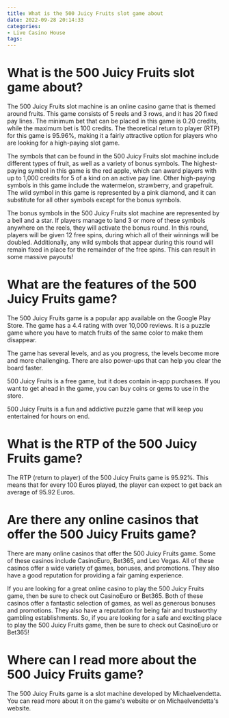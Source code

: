 ```yaml
---
title: What is the 500 Juicy Fruits slot game about
date: 2022-09-28 20:14:33
categories:
- Live Casino House
tags:
---
```



#  What is the 500 Juicy Fruits slot game about?

The 500 Juicy Fruits slot machine is an online casino game that is themed around fruits. This game consists of 5 reels and 3 rows, and it has 20 fixed pay lines. The minimum bet that can be placed in this game is 0.20 credits, while the maximum bet is 100 credits. The theoretical return to player (RTP) for this game is 95.96%, making it a fairly attractive option for players who are looking for a high-paying slot game.

The symbols that can be found in the 500 Juicy Fruits slot machine include different types of fruit, as well as a variety of bonus symbols. The highest-paying symbol in this game is the red apple, which can award players with up to 1,000 credits for 5 of a kind on an active pay line. Other high-paying symbols in this game include the watermelon, strawberry, and grapefruit. The wild symbol in this game is represented by a pink diamond, and it can substitute for all other symbols except for the bonus symbols.

The bonus symbols in the 500 Juicy Fruits slot machine are represented by a bell and a star. If players manage to land 3 or more of these symbols anywhere on the reels, they will activate the bonus round. In this round, players will be given 12 free spins, during which all of their winnings will be doubled. Additionally, any wild symbols that appear during this round will remain fixed in place for the remainder of the free spins. This can result in some massive payouts!

#  What are the features of the 500 Juicy Fruits game?

The 500 Juicy Fruits game is a popular app available on the Google Play Store. The game has a 4.4 rating with over 10,000 reviews. It is a puzzle game where you have to match fruits of the same color to make them disappear.

The game has several levels, and as you progress, the levels become more and more challenging. There are also power-ups that can help you clear the board faster.

500 Juicy Fruits is a free game, but it does contain in-app purchases. If you want to get ahead in the game, you can buy coins or gems to use in the store.

500 Juicy Fruits is a fun and addictive puzzle game that will keep you entertained for hours on end.

#  What is the RTP of the 500 Juicy Fruits game?

The RTP (return to player) of the 500 Juicy Fruits game is 95.92%. This means that for every 100 Euros played, the player can expect to get back an average of 95.92 Euros.

#  Are there any online casinos that offer the 500 Juicy Fruits game?

There are many online casinos that offer the 500 Juicy Fruits game. Some of these casinos include CasinoEuro, Bet365, and Leo Vegas. All of these casinos offer a wide variety of games, bonuses, and promotions. They also have a good reputation for providing a fair gaming experience.

If you are looking for a great online casino to play the 500 Juicy Fruits game, then be sure to check out CasinoEuro or Bet365. Both of these casinos offer a fantastic selection of games, as well as generous bonuses and promotions. They also have a reputation for being fair and trustworthy gambling establishments. So, if you are looking for a safe and exciting place to play the 500 Juicy Fruits game, then be sure to check out CasinoEuro or Bet365!

#  Where can I read more about the 500 Juicy Fruits game?

The 500 Juicy Fruits game is a slot machine developed by Michaelvendetta. You can read more about it on the game's website or on Michaelvendetta's website.